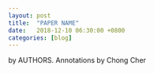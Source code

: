```yaml
---
layout: post
title:  "PAPER NAME"
date:   2018-12-10 06:30:00 +0800
categories: [blog]
---
```


by AUTHORS. Annotations by Chong Cher

<!--more-->